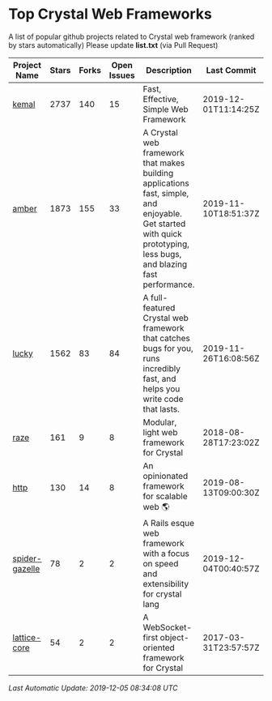# Top Crystal Web Frameworks

A list of popular github projects related to Crystal web framework (ranked by stars automatically)
Please update **list.txt** (via Pull Request)

| Project Name | Stars | Forks | Open Issues | Description | Last Commit |
| ------------ | ----- | ----- | ----------- | ----------- | ----------- |
| [kemal](https://github.com/kemalcr/kemal) |2737|140|15|Fast, Effective, Simple Web Framework|2019-12-01T11:14:25Z|
| [amber](https://github.com/amberframework/amber) |1873|155|33|A Crystal web framework that makes building applications fast, simple, and enjoyable. Get started with quick prototyping, less bugs, and blazing fast performance.|2019-11-10T18:51:37Z|
| [lucky](https://github.com/luckyframework/lucky) |1562|83|84|A full-featured Crystal web framework that catches bugs for you, runs incredibly fast, and helps you write code that lasts.|2019-11-26T16:08:56Z|
| [raze](https://github.com/samueleaton/raze) |161|9|8|Modular, light web framework for Crystal|2018-08-28T17:23:02Z|
| [http](https://github.com/onyxframework/http) |130|14|8|An opinionated framework for scalable web 🌎|2019-08-13T09:00:30Z|
| [spider-gazelle](https://github.com/spider-gazelle/spider-gazelle) |78|2|2|A Rails esque web framework with a focus on speed and extensibility for crystal lang|2019-12-04T00:40:57Z|
| [lattice-core](https://github.com/jasonl99/lattice-core) |54|2|2|A WebSocket-first object-oriented framework for Crystal|2017-03-31T23:57:57Z|

*Last Automatic Update: 2019-12-05 08:34:08 UTC*